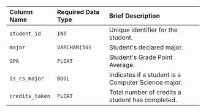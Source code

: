 | Column Name | Required Data Type | Brief Description |
| :--- | :--- | :--- |
| `student_id` | `INT` | Unique identifier for the student. |
| `major` | `VARCHAR(50)` | Student's declared major. |
| `GPA` | `FLOAT` | Student's Grade Point Average. |
| `is_cs_major` | `BOOL` | Indicates if a student is a Computer Science major. |
| `credits_taken` | `FLOAT` | Total number of credits a student has completed. |